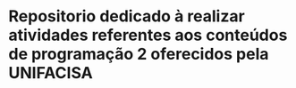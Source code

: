 # Repositorio dedicado à realizar atividades referentes aos conteúdos de programação 2 oferecidos pela UNIFACISA
